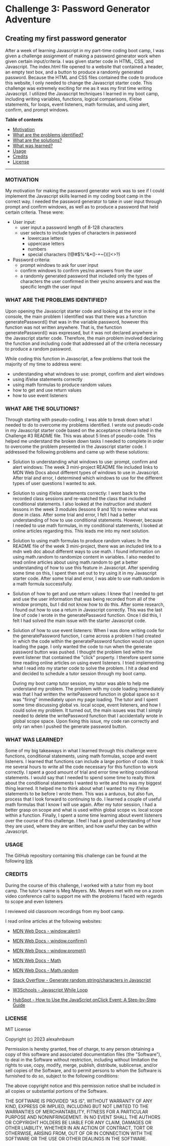 # Challenge 3: Password Generator Adventure

## Creating my first password generator

After a week of learning Javascript in my part-time coding boot camp, I was given a challenge assignment of making a password generator work when given certain input/criteria.  I was given starter code in HTML, CSS, and Javascript.  The index.html file opened to a website that contained a header, an empty text box, and a button to produce a randomly generated password.  Because the HTML and CSS files contained the code to produce this website, I only needed to change the Javascript starter code.  This challenge was extremely exciting for me as it was my first time writing Javascript.  I utilized the Javascript techniques I learned in my boot camp, including writing variables, functions, logical comparisons, if/else statements, for loops, event listeners, math formulas, and using alert, confirm, and prompt windows.

**Table of contents**
- [Motivation](#item-one)
- [What are the problems identified?](#item-two)
- [What are the solutions?](#item-three)
- [What was learned?](#item-four)
- [Usage](#item-five)
- [Credits](#item-six)
- [License](#item-seven)

___

<a id="item-one"></a>
### MOTIVATION ###

My motivation for making the password generator work was to see if I could implement the Javascript skills learned in my coding boot camp in the correct way.  I needed the password generator to take in user input through prompt and confirm windows, as well as to produce a password that held certain criteria.  These were:

- User input: 
   - user input a password length of 8-128 characters
   - user selects to include types of characters in password
      - lowercase letters
      - uppercase letters
      - numbers
      - special characters (!@#$%^&*()-+~{}[]<>?) 
- Password criteria:
   - prompt windows to ask for user input
   - confirm windows to confirm yes/no answers from the user
   - a randomly generated password that included only the types of characters the user confirmed in their yes/no answers and was the specific length the user input

 <a id="item-two"></a>
### WHAT ARE THE PROBLEMS IDENTIFIED? ###

Upon opening the Javascript starter code and looking at the error in the console, the main problem I identified was that there was a function generatePassword() that was in the variable password, however this function was not written anywhere.  That is, the function generatePassword() was expressed, but it was not declared anywhere in the Javascript starter code.  Therefore, the main problem involved declaring the function and including code that addressed all of the criteria necessary to produce a random password.

While coding this function in Javascript, a few problems that took the majority of my time to address were:
- understanding what windows to use: prompt, confirm and alert windows
- using if/else statements correctly
- using math formulas to produce random values
- how to get and use return values
- how to use event listeners

<a id="item-three"></a>
### WHAT ARE THE SOLUTIONS? ###

Through starting with pseudo-coding, I was able to break down what I needed to do to overcome my problems identified.  I wrote out pseudo-code in my Javascript starter code based on the acceptance criteria listed in the Challenge #3 README file.  This was about 5 lines of pseudo-code.  This helped me understand the broken down tasks I needed to complete in order to overcome the problem presented in the  Javascript starter code.  I addressed the following problems and came up with these solutions:

- Solution to understanding what windows to use: prompt, confirm and alert windows: The week 3 mini-project README file included links to MDN Web Docs about different types of windows to use in Javascript.  After trial and error, I determined which windows to use for the different types of user questions I wanted to ask.  

- Solution to using if/else statements correctly:  I went back to the recorded class sessions and re-watched the class that included conditional statements.  I also looked at the instruction and student lessons in the week 3 modules (lessons 9 and 10) to review what was done in class.  After some trial and error, I felt I had a better understanding of how to use conditional statements.  However, because I needed to use math formulas, in my conditional statements, I looked at online articles regarding this.  This leads me into my next solution.

- Solution to using math formulas to produce random values: In the README file of the week 3 mini-project, there was an included link to a mdn web doc about different ways to use math.  I found information on using math.random to randomize content in variables.  I also needed to read online articles about using math.random to get a better understanding of how to use this feature in Javascript.  After spending some time on this, I spent then set out to try using it in my Javascript starter code.  After some trial and error, I was able to use math.random in a math formula successfully.

- Solution of how to get and use return values: I knew that I needed to get and use the user information that was being recorded from all of the window prompts, but I did not know how to do this.  After some research, I found out how to use a return in Javascript correctly.  This was the last line of code I wrote in the generatePassword function.  Once I did this, I felt I had solved the main issue with the starter Javascript code.

- Solution of how to use event listeners: When I was done writing code for the generatePassword function, I came across a problem I had created in which the code within the generatePassword function would run upon loading the page.  I only wanted the code to run when the generate password button was pushed.  I thought the problem lied within the event listener that contained the "click" property.  I therefore spent some time reading online articles on using event listeners.  I tried implementing what I read into my starter code to solve the problem.  I hit a dead end and decided to schedule a tutor session through my boot camp.

   During my boot camp tutor session, my tutor was able to help me understand my problem.  The problem with my code loading immediately was that I had written the writePassword function in global space so it was "firing" immediately upon my page loading.  The tutor and I spent some time discussing global vs. local scope, event listeners, and how I could solve my problem.  It turned out, the main issues was that I simply needed to delete the writePassword function that I accidentally wrote in global scope space.  Upon fixing this issue, my code ran correctly and only ran when I pushed the generate password button. 

<a id="item-four"></a>
### WHAT WAS LEARNED? ###

Some of my big takeaways in what I learned through this challenge were functions, conditional statements, using math formulas, scope and event listeners.  I learned that functions can include a large portion of code.  It took me several hours to write all the code necessary for this function to work correctly.  I spent a good amount of trial and error time writing conditional statements.  I would say that I needed to spend some time to really think about the conditional statements I wanted to write and this was my biggest thing learned.  It helped me to think about what I wanted to my if/else statements to be before I wrote them.  This was a arduous, but also fun, process that I look forward to continuing to do.  I learned a couple of useful math formulas that I know I will use again.  After my tutor session, I had a better grasp on scope and what is used within global scope vs. local scope within a function.  Finally, I spent a some time learning about event listeners over the course of this challenge.  I feel I had a good understanding of how they are used, where they are written, and how useful they can be within Javascript.

<a id="item-five"></a>
### USAGE ###

The GitHub repository containing this challenge can be found at the following [link](https://github.com/alexahnbaum/AlexAhnBaum-portfolio)

<a id="item-six"></a>
### CREDITS ###

During the course of this challenge, I worked with a tutor from my boot camp.  The tutor's name is Meg Meyers.  Ms. Meyers met with me on a zoom video conference call to support me with the problems I faced with regards to scope and even listeners 

I reviewed old classroom recordings from my boot camp.

I read online articles at the following websites:
- [MDN Web Docs - window:alert()](https://developer.mozilla.org/en-US/docs/Web/API/Window/alert)

- [MDN Web Docs - window.confirm()](https://developer.mozilla.org/en-US/docs/Web/API/Window/confirm)

- [MDN Web Docs - window.prompt()](https://developer.mozilla.org/en-US/docs/Web/API/Window/prompt)

- [MDN Web Docs - Math](https://developer.mozilla.org/en-US/docs/Web/JavaScript/Reference/Global_Objects/Math)

- [MDN Web Docs - Math.random](https://developer.mozilla.org/en-US/docs/Web/JavaScript/Reference/Global_Objects/Math/random)

- [Stack Overflow - Generate random string/characters in Javascript](https://stackoverflow.com/questions/1349404/generate-random-string-characters-in-javascript)

- [W3Schools - Javascript While Loop](https://www.w3schools.com/js/js_loop_while.asp)

- [HubSpot - How to Use the JavaScript onClick Event: A Step-by-Step Guide](https://blog.hubspot.com/website/javascript-onclick-event)


<a id="item-seven"></a>
### LICENSE ###

MIT License

Copyright (c) 2023 alexahnbaum

Permission is hereby granted, free of charge, to any person obtaining a copy
of this software and associated documentation files (the "Software"), to deal
in the Software without restriction, including without limitation the rights
to use, copy, modify, merge, publish, distribute, sublicense, and/or sell
copies of the Software, and to permit persons to whom the Software is
furnished to do so, subject to the following conditions:

The above copyright notice and this permission notice shall be included in all
copies or substantial portions of the Software.

THE SOFTWARE IS PROVIDED "AS IS", WITHOUT WARRANTY OF ANY KIND, EXPRESS OR
IMPLIED, INCLUDING BUT NOT LIMITED TO THE WARRANTIES OF MERCHANTABILITY,
FITNESS FOR A PARTICULAR PURPOSE AND NONINFRINGEMENT. IN NO EVENT SHALL THE
AUTHORS OR COPYRIGHT HOLDERS BE LIABLE FOR ANY CLAIM, DAMAGES OR OTHER
LIABILITY, WHETHER IN AN ACTION OF CONTRACT, TORT OR OTHERWISE, ARISING FROM,
OUT OF OR IN CONNECTION WITH THE SOFTWARE OR THE USE OR OTHER DEALINGS IN THE
SOFTWARE.